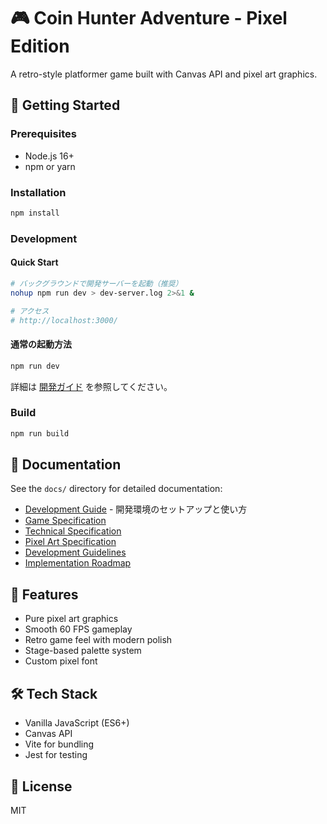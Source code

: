 # 🎮 Coin Hunter Adventure - Pixel Edition

A retro-style platformer game built with Canvas API and pixel art graphics.

## 🚀 Getting Started

### Prerequisites
- Node.js 16+
- npm or yarn

### Installation
```bash
npm install
```

### Development

#### Quick Start
```bash
# バックグラウンドで開発サーバーを起動（推奨）
nohup npm run dev > dev-server.log 2>&1 &

# アクセス
# http://localhost:3000/
```

#### 通常の起動方法
```bash
npm run dev
```

詳細は [開発ガイド](docs/DEVELOPMENT_GUIDE.md) を参照してください。

### Build
```bash
npm run build
```

## 📖 Documentation

See the `docs/` directory for detailed documentation:
- [Development Guide](docs/DEVELOPMENT_GUIDE.md) - 開発環境のセットアップと使い方
- [Game Specification](docs/GAME_SPECIFICATION.md)
- [Technical Specification](docs/TECHNICAL_SPECIFICATION.md)
- [Pixel Art Specification](docs/PIXEL_ART_SPECIFICATION.md)
- [Development Guidelines](docs/DEVELOPMENT_GUIDELINES.md)
- [Implementation Roadmap](docs/IMPLEMENTATION_ROADMAP.md)

## 🎨 Features
- Pure pixel art graphics
- Smooth 60 FPS gameplay
- Retro game feel with modern polish
- Stage-based palette system
- Custom pixel font

## 🛠️ Tech Stack
- Vanilla JavaScript (ES6+)
- Canvas API
- Vite for bundling
- Jest for testing

## 📄 License
MIT